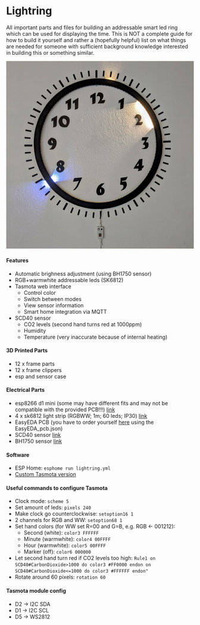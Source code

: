 # Lightring

All important parts and files for building an addressable smart led ring which can be used for displaying the time. This is NOT a complete guide for how to build it yourself and rather a (hopefully helpful) list on what things are needed for someone with sufficient background knowledge interested in building this or something similar.

![Lightring](images/lightring.jpg)

#### Features
- Automatic brighness adjustment (using BH1750 sensor)
- RGB+warmwhite addressable leds (SK6812)
- Tasmota web interface
  - Control color
  - Switch between modes
  - View sensor information
  - Smart home integration via MQTT
- SCD40 sensor
  - CO2 levels (second hand turns red at 1000ppm)
  - Humidity
  - Temperature (very inaccurate because of internal heating)

#### 3D Printed Parts
- 12 x frame parts
- 12 x frame clippers
- esp and sensor case

#### Electrical Parts
- esp8266 d1 mini (some may have different fits and may not be compatible with the provided PCB!!!) [link](https://de.aliexpress.com/item/32651747570.html?spm=a2g0o.order_list.order_list_main.26.18c45c5fDkONT1&gatewayAdapt=glo2deu)
- 4 x sk6812 light strip (RGBWW; 1m; 60 leds; IP30) [link](https://de.aliexpress.com/item/32476317187.html?spm=a2g0o.order_list.order_list_main.81.18c45c5fDkONT1&gatewayAdapt=glo2deu)
- EasyEDA PCB (you have to order yourself [here](https://easyeda.com/editor) using the EasyEDA_pcb.json)
- SCD40 sensor [link](https://de.aliexpress.com/item/1005005061351244.html?spm=a2g0o.order_list.order_list_main.31.18c45c5fDkONT1&gatewayAdapt=glo2deu)
- BH1750 sensor [link](https://de.aliexpress.com/item/32672074071.html?spm=a2g0o.order_list.order_list_main.46.18c45c5fDkONT1&gatewayAdapt=glo2deu)

#### Software
  - ESP Home: `esphome run lightring.yml`
  - [Custom Tasmota version](https://github.com/stephanballer/lightring_tasmota)

#### Useful commands to configure Tasmota
  - Clock mode: ```scheme 5```
  - Set amount of leds: ```pixels 240```
  - Make clock go counterclockwise: ```setoption16 1``` 
  - 2 channels for RGB and WW: ```setoption68 1```
  - Set hand colors (for WW set R=00 and G=B, e.g. RGB <- 001212):
    - Second (white): ```color3 FFFFFF```
    - Minute (warmwhite): ```color4 00FFFF```
    - Hour (warmwhite): ```color5 00FFFF```
    - Marker (off): ```color6 000000```
  - Let second hand turn red if CO2 levels too high: ```Rule1 on SCD40#CarbonDioxide>1000 do color3 #FF0000 endon on SCD40#CarbonDioxide<=1000 do color3 #FFFFFF endon"```
  - Rotate around 60 pixels: ```rotation 60```

#### Tasmota module config
  - D2 -> I2C SDA
  - D1 -> I2C SCL
  - D5 -> WS2812
